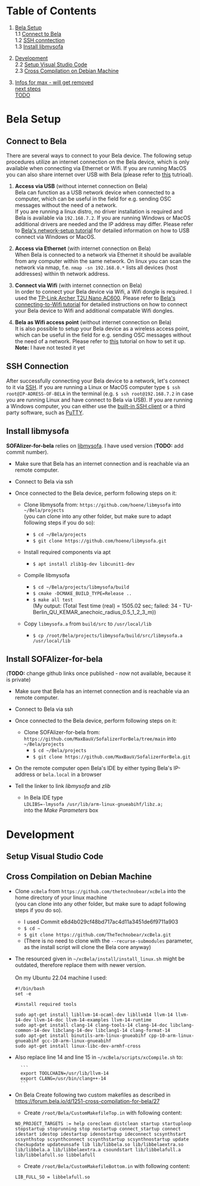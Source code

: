 # Table of Contents
1. [Bela Setup](#belasetup)\
    1.1 [Connect to Bela](#connect)\
    1.2 [SSH conntection](#ssh)\
    1.3 [Install libmysofa](#installlib)

2. [Development](#dev)\
    2.2 [Setup Visual Studio Code](#vscode)\
    2.3 [Cross Compilation on Debian Machine](#crosscompile)

4. [Infos for max - will get removed](#infos)\
    [next steps](#nextsteps)\
    [TODO](#todo)


# Bela Setup <a name="belasetup"></a>


## Connect to Bela <a name="connect"></a>
There are several ways to connect to your Bela device. The following setup procedures utilize an internet connection on the Bela device, which is only available when connecting via Ethernet or Wifi. If you are running MacOS you can also share internet over USB with Bela (please refer to [this](https://learn.bela.io/using-bela/bela-techniques/connecting-to-wifi/#sharing-internet-over-usb-with-bela-mac-os-x) tutrioal).

1. **Access via USB** (without internet connection on Bela)\
Bela can function as a USB network device when connected to a computer, which can be useful in the field for e.g. sending OSC messages without the need of a network.\
If you are running a linux distro, no driver installation is required and Bela is available via `192.168.7.2`. 
If you are running Windows or MacOS additional drivers are needed and the IP address may differ. Please refer to [Bela's network-setup tutorial](https://learn.bela.io/using-bela/bela-techniques/network-setup/) for detailed information on how to USB connect via Windows or MacOS.

2. **Access via Ethernet** (with internet connection on Bela)\
When Bela is connected to a network via Ethernet it should be available from any computer within the same network. On linux you can scan the network via nmap, f.e. `nmap -sn 192.168.0.*` lists all devices (host addresses) within th network address.

3. **Connect via Wifi** (with internet connection on Bela)\
In order to connect your Bela device via Wifi, a Wifi dongle is required. I used the [TP-Link Archer T2U Nano AC600](https://www.amazon.de/gp/product/B07KRCW6LZ/ref=ppx_yo_dt_b_asin_title_o05_s00?ie=UTF8&psc=1). Please refer to [Bela's connecting-to-Wifi tutorial](https://learn.bela.io/using-bela/bela-techniques/connecting-to-wifi/) for detailed instructions on how to connect your Bela device to Wifi and additional compatable Wifi dongles.

4. **Bela as Wifi access point** (without internet connection on Bela)\
It is also possible to setup your Bela device as a wireless access point, which can be useful in the field for e.g. sending OSC messages without the need of a network. Please refer to [this](https://learn.bela.io/using-bela/bela-techniques/connecting-to-wifi/#using-bela-as-a-wi-fi-hotspot) tutorial on how to set it up.\
**Note:** I have not tested it yet

## SSH Connection <a name="ssh"></a>
After successfully connecting your Bela device to a network, let's connect to it via [SSH](https://en.wikipedia.org/wiki/Secure_Shell). If you are running a Linux or MacOS computer type `$ ssh root@IP-ADRESS-OF-BELA` in the terminal (e.g. `$ ssh root@192.168.7.2` in case you are running Linux and have connect to Bela via USB).
If you are running a Windows computer, you can either use the [built-in SSH client](https://learn.microsoft.com/en-us/windows/terminal/tutorials/ssh) or a third party software, such as [PuTTY](https://www.putty.org/).

## Install libmysofa <a name="installlib"></a>
**SOFAlizer-for-bela** relies on [libmysofa](https://github.com/hoene/libmysofa). I have used version (**TODO:** add commit number).

- Make sure that Bela has an internet connection and is reachable via an remote computer.
- Connect to Bela via ssh
- Once connected to the Bela device, perform following steps on it:

    - Clone libmysofa from: `https://github.com/hoene/libmysofa` into `~/Bela/projects`\
    (you can clone into any other folder, but make sure to adapt following steps if you do so):
        - `$ cd ~/Bela/projects`
        - `$ git clone https://github.com/hoene/libmysofa.git`

    - Install required components via apt
        - `$ apt install zlib1g-dev libcunit1-dev`

    - Compile libmysofa
        - `$ cd ~/Bela/projects/libmysofa/build`
        - `$ cmake -DCMAKE_BUILD_TYPE=Release ..`
        - `$ make all test`\
            (My output: (Total Test time (real) = 1505.02 sec; failed:  34 - TU-Berlin_QU_KEMAR_anechoic_radius_0.5_1_2_3_m))
    - Copy `libmysofa.a` from `build/src` to `/usr/local/lib`
        - `$ cp /root/Bela/projects/libmysofa/build/src/libmysofa.a /usr/local/lib`


## Install SOFAlizer-for-bela

(**TODO:** change github links once published - now not available, because it is private)

- Make sure that Bela has an internet connection and is reachable via an remote computer.
- Connect to Bela via ssh
- Once connected to the Bela device, perform following steps on it:

    - Clone SOFAlizer-for-bela from: `https://github.com/MaxBauV/SofalizerForBela/tree/main` into `~/Bela/projects`
        - `$ cd ~/Bela/projects`
        - `$ git clone https://github.com/MaxBauV/SofalizerForBela.git`

- On the remote computer open Bela's IDE by either typing Bela's IP-address or `bela.local` in a browser
- Tell the linker to link *libmysofa* and *zlib*
    - In Bela IDE type <br> `LDLIBS=-lmysofa /usr/lib/arm-linux-gnueabihf/libz.a;` <br> into the *Make Parameters* box


# Development <a name="dev"></a>

## Setup Visual Studio Code <a name="vscode"></a>
## Cross Compilation on Debian Machine <a name="crosscompile"></a>

- Clone `xcBela` from `https://github.com/thetechnobear/xcBela` into the home directory of your linux machine
<br> (you can clone into any other folder, but make sure to adapt following steps if you do so).
    - I used Commit e8d4b029cf48bd717ac4d11a3451de6f9711a903
    - `$ cd ~`
    - `$ git clone https://github.com/TheTechnobear/xcBela.git`
    - (There is no need to clone with the `--recurse-submodules` parameter, as the install script will clone the Bela core anyway)

- The resourced given in `~/xcBela/install/install_linux.sh` might be outdated, therefore replace them with newer version.
<br> <br>On my Ubuntu 22.04 machine I used:

    ```
    #!/bin/bash
    set -e

    #install required tools

    sudo apt-get install libllvm-14-ocaml-dev libllvm14 llvm-14 llvm-14-dev llvm-14-doc llvm-14-examples llvm-14-runtime
    sudo apt-get install clang-14 clang-tools-14 clang-14-doc libclang-common-14-dev libclang-14-dev libclang1-14 clang-format-14
    sudo apt-get install binutils-arm-linux-gnueabihf cpp-10-arm-linux-gnueabihf gcc-10-arm-linux-gnueabihf
    sudo apt-get install linux-libc-dev-armhf-cross
    ```

- Also replace line 14 and line 15 in `~/xcBela/scripts/xcCompile.sh` to:

        ```
        export TOOLCHAIN=/usr/lib/llvm-14
        export CLANG=/usr/bin/clang++-14
        ```

- On Bela Create following two custom makefiles as described in https://forum.bela.io/d/1251-cross-compilation-for-bela/27

    - Create `/root/Bela/CustomMakefileTop.in` with following content:

    ```
    NO_PROJECT_TARGETS := help coreclean distclean startup startuploop stopstartup stoprunning stop nostartup connect_startup connect idestart idestop idestartup idenostartup ideconnect scsynthstart scsynthstop scsynthconnect scsynthstartup scsynthnostartup update checkupdate updateunsafe lib lib/libbela.so lib/libbelaextra.so lib/libbela.a lib/libbelaextra.a csoundstart lib/libbelafull.a lib/libbelafull.so libbelafull
    ```

    - Create `/root/Bela/CustomMakefileBottom.in` with following content:

    ```
    LIB_FULL_SO = libbelafull.so